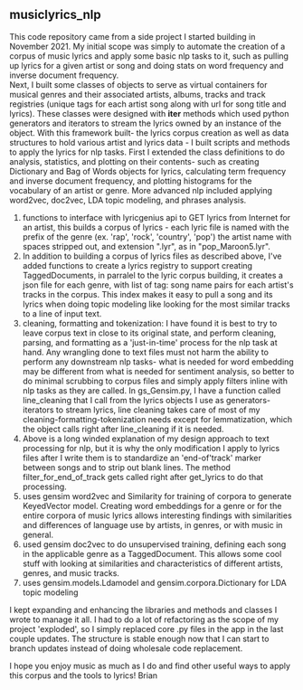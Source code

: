 ## musiclyrics_nlp
This code repository came from a side project I started building in November 2021.  My initial scope was simply to automate the creation of a corpus of music lyrics and apply some basic nlp tasks to it, such as pulling up lyrics for a given artist or song and doing stats on word frequency and inverse document frequency.  
    Next, I built some classes of objects to serve as virtual containers for musical genres and their associated artists, albums, tracks and track registries (unique tags for each artist song along with url for song title and lyrics).  These classes were designed with __iter__ methods which used python generators and iterators to stream the lyrics owned by an instance of the object.
    With this framework built- the lyrics corpus creation as well as data structures to hold various artist and lyrics data - I built scripts and methods to apply the lyrics for nlp tasks.  First I extended the class definitions to do analysis, statistics, and plotting on their contents- such as creating Dictionary and Bag of Words objects for lyrics, calculating term frequency and inverse document frequency, and plotting histograms for the vocabulary of an artist or genre.  More advanced nlp included applying word2vec, doc2vec, LDA topic modeling, and phrases analysis.

1. functions to interface with lyricgenius api to GET lyrics from Internet for an artist, this builds a corpus of lyrics - each lyric file is named with the prefix of the genre (ex. 'rap', 'rock', 'country', 'pop') the artist name with spaces stripped out, and extension ".lyr", as in "pop_Maroon5.lyr".
2. In addition to building a corpus of lyrics files as described above, I've added functions to create a lyrics registry to support creating TaggedDocuments, in parralel to the lyric corpus building, it creates a json file for each genre, with list of tag: song name pairs for each artist's tracks in the corpus.  This index makes it easy to pull a song and its lyrics when doing topic modeling like looking for the most similar tracks to a line of input text.
3. cleaning, formatting and tokenization:  I have found it is best to try to leave corpus text in close to its original state, and perform cleaning, parsing, and formatting as a 'just-in-time' process for the nlp task at hand.  Any wrangling done to text files must not harm the ability to perform any downstream nlp tasks- what is needed for word embedding may be different from what is needed for sentiment analysis, so better to do minimal scrubbing to corpus files and simply apply filters inline with nlp tasks as they are called.  In gs_Gensim.py, I have a function called line_cleaning that I call from the lyrics objects I use as generators-iterators to stream lyrics, line cleaning takes care of most of my cleaning-formatting-tokenization needs except for lemmatization, which the object calls right after line_cleaning if it is needed.
4. Above is a long winded explanation of my design approach to text processing for nlp, but it is why the only modification I apply to lyrics files after I write them is to standardize an 'end-of'track' marker between songs and to strip out blank lines.  The method filter_for_end_of_track gets called right after get_lyrics to do that processing.
5. uses gensim word2vec and Similarity for training of corpora to generate KeyedVector model.  Creating word embeddings for a genre or for the entire corpora of music lyrics allows interesting findings with similarities and differences of language use by artists, in genres, or with music in general.
6. used gensim doc2vec to do unsupervised training, defining each song in the applicable genre as a TaggedDocument.  This allows some cool stuff with looking at similarities and characteristics of different artists, genres, and music tracks.  
7. uses gensim.models.Ldamodel and gensim.corpora.Dictionary for LDA topic modeling
  
I kept expanding and enhancing the libraries and methods and classes I wrote to manage it all.  I had to do a lot of refactoring as the scope of my project 'exploded', so I simply replaced core .py files in the app in the last couple updates.  The structure is stable enough now that I can start to branch updates instead of doing wholesale code replacement.

I hope you enjoy music as much as I do and find other useful ways to apply this corpus and the tools to lyrics!
Brian

